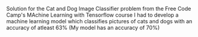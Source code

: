 Solution for the Cat and Dog Image Classifier problem
from the Free Code Camp's MAchine Learning with Tensorflow course
I had to develop a machine learning model which classifies pictures of cats and dogs with an accuracy of atleast 63%
(My model has an accuracy of 70%)
